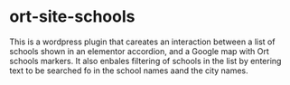 # ort-site-schools

This is a wordpress plugin that careates an interaction between a list of schools shown in an elementor accordion, and a Google map with Ort schools markers.
It also enbales filtering of schools in the list by entering text to be searched fo in the school names aand the city names.
